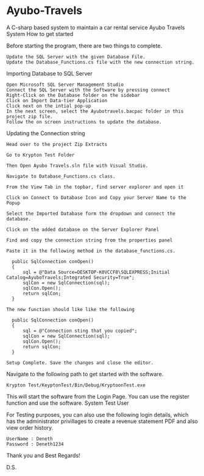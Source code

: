 # Ayubo-Travels
A C-sharp based system to maintain a car rental service
Ayubo Travels System
How to get started

Before starting the program, there are two things to complete.

    Update the SQL Server with the given Database File.
    Update the Database_Functions.cs file with the new connection string.

Importing Database to SQL Server

    Open Microsoft SQL Server Management Studio
    Connect the SQL Server with the Software by pressing connect
    Right-Click on the Database folder on the sidebar
    Click on Import Data-tier Application
    Click next on the intial pop-up
    In the next screen, select the Ayubotravels.bacpac folder in this project zip file.
    Follow the on screen instructions to update the database.

Updating the Connection string

    Head over to the project Zip Extracts

    Go to Krypton Test Folder

    Then Open Ayubo Travels.sln file with Visual Studio.

    Navigate to Database_Functions.cs class.

    From the View Tab in the topbar, find server explorer and open it

    Click on Connect to Database Icon and Copy your Server Name to the Popup

    Select the Imported Database form the dropdown and connect the database.

    Click on the added database on the Server Explorer Panel

    Find and copy the connection string from the properties panel

    Paste it in the following method in the database_functions.cs.

      public SqlConnection conOpen()
      {
          sql = @"Data Source=DESKTOP-K0VCCF8\SQLEXPRESS;Initial Catalog=AyuboTravels;Integrated Security=True";
          sqlCon = new SqlConnection(sql);
          sqlCon.Open();
          return sqlCon;
      }

    The new function should like like the following

      public SqlConnection conOpen()
      {
          sql = @"Connection sting that you copied";
          sqlCon = new SqlConnection(sql);
          sqlCon.Open();
          return sqlCon;
      }

    Setup Complete. Save the changes and close the editor.

Navigate to the following path to get started with the software.

    Krypton Test/KeyptonTest/Bin/Debug/KryptoonTest.exe

This will start the software from the Login Page. You can use the register function and use the software.
System Test User

For Testing purposes, you can also use the following login details, which has the administrator privillages to create a revenue statement PDF and also view order history.

    UserName : Deneth
    Password : Deneth1234


Thank you and Best Regards!

D.S.
